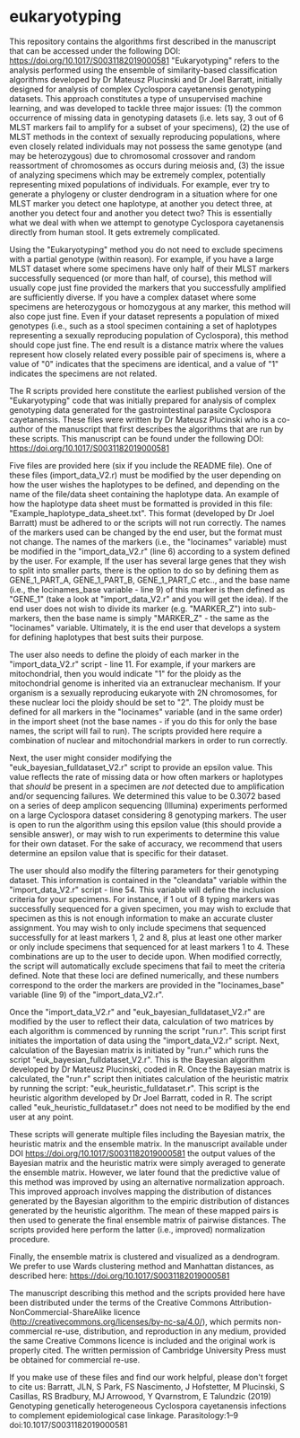 # eukaryotyping
This repository contains the algorithms first described in the manuscript that can be accessed under the following DOI: https://doi.org/10.1017/S0031182019000581
"Eukaryotyping" refers to the analysis performed using the ensemble of similarity-based classification algorithms developed by Dr Mateusz Plucinski and Dr Joel Barratt, initially designed for analysis of complex Cyclospora cayetanensis genotyping datasets. This approach constitutes a type of unsupervised machine learning, and was developed to tackle three major issues: (1) the common occurrence of missing data in genotyping datasets (i.e. lets say, 3 out of 6 MLST markers fail to amplify for a subset of your specimens), (2) the use of MLST methods in the context of sexually reproducing populations, where even closely related individuals may not possess the same genotype (and may be heterozygous) due to chromosomal crossover and random reassortment of chromosomes as occurs during meiosis and, (3) the issue of analyzing specimens which may be extremely complex, potentially representing mixed populations of individuals. For example, ever try to generate a phylogeny or cluster dendrogram in a situation where for one MLST marker you detect one haplotype, at another you detect three, at another you detect four and another you detect two? This is essentially what we deal with when we attempt to genotype Cyclospora cayetanensis directly from human stool. It gets extremely complicated.

Using the "Eukaryotyping" method you do not need to exclude specimens with a partial genotype (within reason). For example, if you have a large MLST dataset where some specimens have only half of their MLST markers successfully sequenced (or more than half, of course), this method will usually cope just fine provided the markers that you successfully amplified are sufficiently diverse. If you have a complex dataset where some specimens are heterozygous or homozygous at any marker, this method will also cope just fine. Even if your dataset represents a population of mixed genotypes (i.e., such as a stool specimen containing a set of haplotypes representing a sexually reproducing population of Cyclospora), this method should cope just fine. The end result is a distance matrix where the values represent how closely related every possible pair of specimens is, where a value of "0" indicates that the specimens are identical, and a value of "1" indicates the specimens are not related.

The R scripts provided here constitute the earliest published version of the "Eukaryotyping" code that was initially prepared for analysis of complex genotyping data generated for the gastrointestinal parasite Cyclospora cayetanensis. These files were written by Dr Mateusz Plucinski who is a co-author of the manuscript that first describes the algorithms that are run by these scripts. This manuscript can be found under the following DOI: https://doi.org/10.1017/S0031182019000581

Five files are provided here (six if you include the README file). One of these files (import_data_V2.r) must be modified by the user depending on how the user wishes the haplotypes to be defined, and depending on the name of the file/data sheet containing the haplotype data. An example of how the haplotype data sheet must be formatted is provided in this file: "Example_haplotype_data_sheet.txt". This format (developed by Dr Joel Barratt) must be adhered to or the scripts will not run correctly. The names of the markers used can be changed by the end user, but the format must not change. The names of the markers (i.e., the "locinames" variable) must be modified in the "import_data_V2.r" (line 6) according to a system defined by the user. For example, If the user has several large genes that they wish to split into smaller parts, there is the option to do so by defining them as GENE_1_PART_A, GENE_1_PART_B, GENE_1_PART_C etc.., and the base name (i.e., the locinames_base variable - line 9) of this marker is then defined as "GENE_1" (take a look at "import_data_V2.r" and you will get the idea). If the end user does not wish to divide its marker (e.g. "MARKER_Z") into sub-markers, then the base name is simply "MARKER_Z" - the same as the "locinames" variable. Ultimately, it is the end user that develops a system for defining haplotypes that best suits their purpose.

The user also needs to define the ploidy of each marker in the "import_data_V2.r" script - line 11. For example, if your markers are mitochondrial, then you would indicate "1" for the ploidy as the mitochondrial genome is inherited via an extranuclear mechanism. If your organism is a sexually reproducing eukaryote with 2N chromosomes, for these nuclear loci the ploidy should be set to "2". The ploidy must be defined for all markers in the "locinames" variable (and in the same order) in the import sheet (not the base names - if you do this for only the base names, the script will fail to run). The scripts provided here require a combination of nuclear and mitochondrial markers in order to run correctly.

Next, the user might consider modifying the "euk_bayesian_fulldataset_V2.r" script to provide an epsilon value. This value reflects the rate of missing data or how often markers or haplotypes that *should* be present in a specimen are *not* detected due to amplification and/or sequencing failures. We determined this value to be 0.3072 based on a series of deep amplicon sequencing (Illumina) experiments performed on a large Cyclospora dataset considering 8 genotyping markers. The user is open to run the algorithm using this epsilon value (this should provide a sensible answer), or may wish to run experiments to determine this value for their own dataset. For the sake of accuracy, we recommend that users determine an epsilon value that is specific for their dataset.

The user should also modify the filtering parameters for their genotyping dataset. This information is contained in the "cleandata" variable within the "import_data_V2.r" script - line 54. This variable will define the inclusion criteria for your specimens. For instance, if 1 out of 8 typing markers was successfully sequenced for a given specimen, you may wish to exclude that specimen as this is not enough information to make an accurate cluster assignment. You may wish to only include specimens that sequenced successfully for at least markers 1, 2 and 8, plus at least one other marker or only include specimens that sequenced for at least markers 1 to 4. These combinations are up to the user to decide upon. When modified correctly, the script will automatically exclude specimens that fail to meet the criteria defined. Note that these loci are defined numerically, and these numbers correspond to the order the markers are provided in the "locinames_base" variable (line 9) of the "import_data_V2.r".

Once the "import_data_V2.r" and  "euk_bayesian_fulldataset_V2.r" are modified by the user to reflect their data, calculation of two matrices by each algorithm is commenced by running the script "run.r". This script first initiates the importation of data using the "import_data_V2.r" script. Next, calculation of the Bayesian matrix is initiated by "run.r" which runs the script "euk_bayesian_fulldataset_V2.r". This is the Bayesian algorithm developed by Dr Mateusz Plucinski, coded in R. Once the Bayesian matrix is calculated, the "run.r" script then initiates calculation of the heuristic matrix by running the script:  "euk_heuristic_fulldataset.r". This script is the heuristic algorithm developed by Dr Joel Barratt, coded in R.  The script called "euk_heuristic_fulldataset.r" does not need to be modified by the end user at any point.

These scripts will generate multiple files including the Bayesian matrix, the heuristic matrix and the ensemble matrix. In the manuscript available under DOI https://doi.org/10.1017/S0031182019000581 the output values of the Bayesian matrix and the heuristic matrix were simply averaged to generate the ensemble matrix. However, we later found that the predictive value of this method was improved by using an alternative normalization approach. This improved approach involves mapping the distribution of distances generated by the Bayesian algorithm to the empiric distribution of distances generated by the heuristic algorithm. The mean of these mapped pairs is then used to generate the final ensemble matrix of pairwise distances. The scripts provided here perform the latter (i.e., improved) normalization procedure.

Finally, the ensemble matrix is clustered and visualized as a dendrogram. We prefer to use Wards clustering method and Manhattan distances, as described here: https://doi.org/10.1017/S0031182019000581

The manuscript describing this method and the scripts provided here have been distributed under the terms of the Creative Commons Attribution-NonCommercial-ShareAlike licence (http://creativecommons.org/licenses/by-nc-sa/4.0/), which permits non-commercial re-use, distribution, and reproduction in any medium, provided the same Creative Commons licence is included and the original work is properly cited. The written permission of Cambridge University Press must be obtained for commercial re-use.

If you make use of these files and find our work helpful, please don't forget to cite us:
Barratt, JLN, S Park, FS Nascimento, J Hofstetter, M Plucinski, S Casillas, RS Bradbury, MJ Arrowood, Y Qvarnstrom, E Talundzic (2019) Genotyping genetically heterogeneous Cyclospora cayetanensis infections to complement epidemiological case linkage. Parasitology:1–9 doi:10.1017/S0031182019000581
